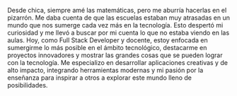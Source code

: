 Desde chica, siempre amé las matemáticas, pero me aburría hacerlas en el pizarrón. Me daba cuenta de que las escuelas estaban muy atrasadas en un mundo que nos sumerge cada vez más en la tecnología. Esto despertó mi curiosidad y me llevó a buscar por mi cuenta lo que no estaba viendo en las aulas. Hoy, como Full Stack Developer y docente, estoy enfocada en sumergirme lo más posible en el ámbito tecnológico, destacarme en proyectos innovadores y mostrar las grandes cosas que se pueden lograr con la tecnología. Me especializo en desarrollar aplicaciones creativas y de alto impacto, integrando herramientas modernas y mi pasión por la enseñanza para inspirar a otros a explorar este mundo lleno de posibilidades.
